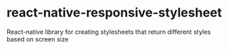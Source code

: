 # react-native-responsive-stylesheet
React-native library for creating stylesheets that return different styles based on screen size
